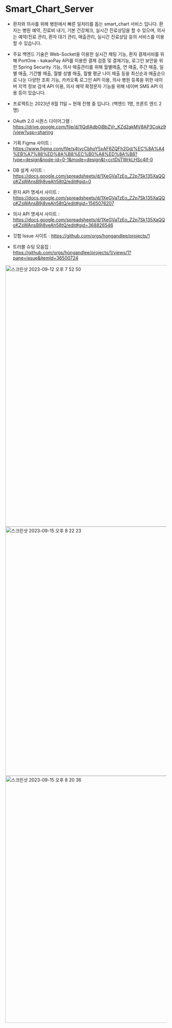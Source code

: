 # Smart_Chart_Server

- 환자와 의사를 위해 병원에서 빠른 일처리를 돕는 smart_chart 서비스 입니다. 환자는 병원 예약, 진료비 내기, 기본 건강체크, 실시간 진료상담을 할 수 있으며,
의사는 예약/진료 관리, 환자 대기 관리, 매출관리, 실시간 진료상담 등의 서비스를 이용할 수 있습니다.<br>

- 주요 백엔드 기술은 Web-Socket을 이용한 실시간 채팅 기능, 환자 결제서비를 위해 PortOne - kakaoPay API를 이용한 결제 검증 및 결제기능, 로그인 보안을 위한 Spring Security 기능, 의사 매출관리를 위해 월별매출, 연 매출, 주간 매출, 일별 매출, 기간별 매출, 월별 성별 매출, 월별 평균 나이 매출 등을 최신순과 매출순으로 나눈 다양한 조회 기능, 카카오톡 로그인 API 이용, 의사 병원 등록을 위한 네이버 지역 정보 검색 API 이용, 의사 예약 확정문자 기능을 위해 네이버 SMS API 이용 등이 있습니다.

- 프로젝트는 2023년 8월 11일 ~ 현재 진행 중 입니다. (백엔드 1명, 프론트 엔드 2명)

- OAuth 2.0 시퀀스 다이어그램 : https://drive.google.com/file/d/1IQdlAdb0iBbZVr_KZd2akMV8AP3Cokz9/view?usp=sharing
- 기획 Figma 사이트 : https://www.figma.com/file/s4tvcCbhoY5xAF6ZQFh2Gd/%EC%8A%A4%EB%A7%88%ED%8A%B8%EC%B0%A8%ED%8A%B8?type=design&node-id=0-1&mode=design&t=cctDsTWrkLHSc4if-0
- DB 설계 사이트 : https://docs.google.com/spreadsheets/d/1XeGVaTzEo_Z2p7Sk135XaQQoKZsWAnsB9j8veAh58tQ/edit#gid=0
- 환자 API 명세서 사이트 : https://docs.google.com/spreadsheets/d/1XeGVaTzEo_Z2p7Sk135XaQQoKZsWAnsB9j8veAh58tQ/edit#gid=1565076207
- 의사 API 명세서 사이트 : https://docs.google.com/spreadsheets/d/1XeGVaTzEo_Z2p7Sk135XaQQoKZsWAnsB9j8veAh58tQ/edit#gid=368826546
- 깃헙 Issue 사이트 : https://github.com/orgs/hongandlee/projects/1
- 트러블 슈팅 모음집 : https://github.com/orgs/hongandlee/projects/1/views/1?pane=issue&itemId=36500724



<img width="813" alt="스크린샷 2023-09-12 오후 7 52 50" src="https://github.com/hongandlee/Smart_Chart_Server/assets/116433637/eed6601f-d69e-4166-85a3-53a94b54cbab">
<img width="775" alt="스크린샷 2023-09-15 오후 8 22 23" src="https://github.com/hongandlee/Smart_Chart_Server/assets/116433637/e3a9c60e-09ad-492b-8cb0-0fcc1c561d45">
<img width="768" alt="스크린샷 2023-09-15 오후 8 20 36" src="https://github.com/hongandlee/Smart_Chart_Server/assets/116433637/6ed052f0-a076-419b-9d24-cf39147bec29">
